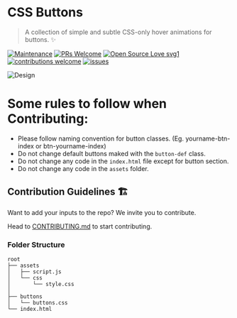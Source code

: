 # CSS Buttons
> A collection of simple and subtle CSS-only hover animations for buttons. ✨

[![Maintenance](https://img.shields.io/badge/Maintained%3F-yes-green.svg?style=flat)](https://github.com/Design-and-Code/css-buttons)
[![PRs Welcome](https://img.shields.io/badge/PRs-welcome-brightgreen.svg?style=flat)](https://github.com/Design-and-Code/css-buttons)
[![Open Source Love svg1](https://badges.frapsoft.com/os/v1/open-source.svg?v=103?style=flat)](https://github.com/Design-and-Code/css-buttons)
[![contributions welcome](https://img.shields.io/badge/contributions-welcome-brightgreen.svg?style=flat)](https://github.com/Design-and-Code/css-buttons)
[![issues](https://img.shields.io/github/issues/Design-and-Code/css-buttons?color=6CC621)](https://github.com/Design-and-Code/css-buttons)

![Design](https://user-images.githubusercontent.com/65373279/193451212-96c59af4-ff8b-437a-b8da-c4d1ab4a1cc6.png)

# Some rules to follow when Contributing:

- Please follow naming convention for button classes. (Eg. yourname-btn-index or btn-yourname-index)
- Do not change default buttons maked with the ` button-def ` class.
- Do not change any code in the `index.html` file except for button section.
- Do not change any code in the `assets` folder.


## Contribution Guidelines 🏗

Want to add your inputs to the repo? We invite you to contribute.

Head to [CONTRIBUTING.md](./CONTRIBUTING.md) to start contributing.


### Folder Structure

```
root
├── assets
│   ├── script.js
│   └── css
│       └── style.css
│   
├── buttons
│   └── buttons.css
└── index.html
```
